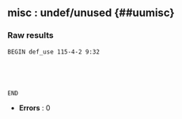 ## misc : undef/unused {##uumisc}
### Raw results


~~~
BEGIN def_use 115-4-2 9:32





END
~~~

* **Errors** : 0

